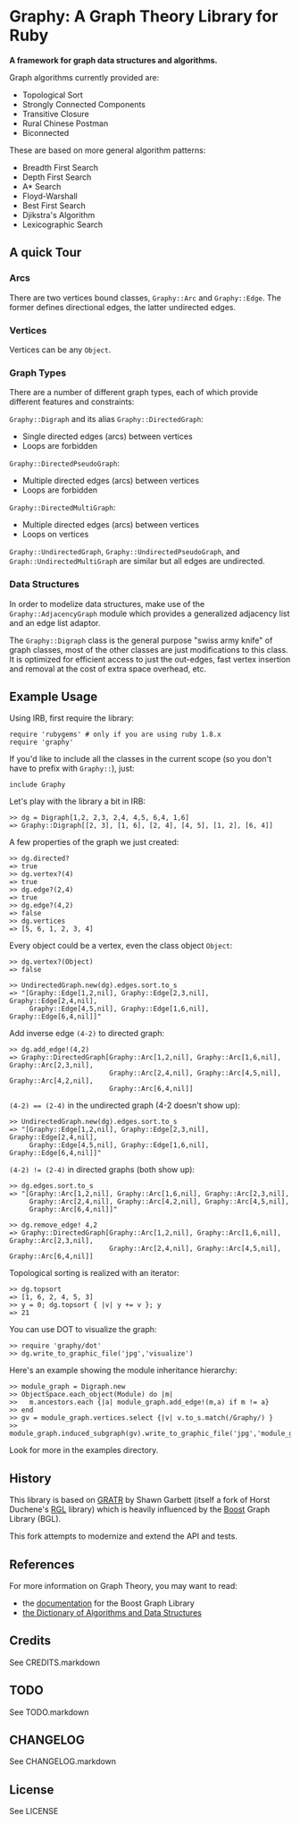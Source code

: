Graphy: A Graph Theory Library for Ruby
=======================================

**A framework for graph data structures and algorithms.**

Graph algorithms currently provided are:

* Topological Sort
* Strongly Connected Components 
* Transitive Closure
* Rural Chinese Postman
* Biconnected

These are based on more general algorithm patterns:

* Breadth First Search 
* Depth First Search 
* A* Search
* Floyd-Warshall
* Best First Search
* Djikstra's Algorithm
* Lexicographic Search

## A quick Tour

### Arcs

There are two vertices bound classes, `Graphy::Arc` and `Graphy::Edge`. The
former defines directional edges, the latter undirected edges.

### Vertices

Vertices can be any `Object`.

### Graph Types

There are a number of different graph types, each of which provide
different features and constraints:

`Graphy::Digraph` and its alias `Graphy::DirectedGraph`:

* Single directed edges (arcs) between vertices
* Loops are forbidden

`Graphy::DirectedPseudoGraph`:

* Multiple directed edges (arcs) between vertices
* Loops are forbidden

`Graphy::DirectedMultiGraph`:

* Multiple directed edges (arcs) between vertices
* Loops on vertices

`Graphy::UndirectedGraph`, `Graphy::UndirectedPseudoGraph`, and
`Graph::UndirectedMultiGraph` are similar but all edges are undirected.

### Data Structures

In order to modelize data structures, make use of the `Graphy::AdjacencyGraph`
module which provides a generalized adjacency list and an edge list adaptor.

The `Graphy::Digraph` class is the general purpose "swiss army knife" of graph
classes, most of the other classes are just modifications to this class.
It is optimized for efficient access to just the out-edges, fast vertex
insertion and removal at the cost of extra space overhead, etc.

## Example Usage

Using IRB, first require the library:

    require 'rubygems' # only if you are using ruby 1.8.x
    require 'graphy'

If you'd like to include all the classes in the current scope (so you
don't have to prefix with `Graphy::`), just:

    include Graphy

Let's play with the library a bit in IRB:

    >> dg = Digraph[1,2, 2,3, 2,4, 4,5, 6,4, 1,6]
    => Graphy::Digraph[[2, 3], [1, 6], [2, 4], [4, 5], [1, 2], [6, 4]] 

A few properties of the graph we just created:

    >> dg.directed?
    => true
    >> dg.vertex?(4)
    => true
    >> dg.edge?(2,4)
    => true
    >> dg.edge?(4,2)
    => false
    >> dg.vertices
    => [5, 6, 1, 2, 3, 4]

Every object could be a vertex, even the class object `Object`:

    >> dg.vertex?(Object)
    => false

    >> UndirectedGraph.new(dg).edges.sort.to_s
    => "[Graphy::Edge[1,2,nil], Graphy::Edge[2,3,nil], Graphy::Edge[2,4,nil],
         Graphy::Edge[4,5,nil], Graphy::Edge[1,6,nil], Graphy::Edge[6,4,nil]]"

Add inverse edge `(4-2)` to directed graph:

    >> dg.add_edge!(4,2)
    => Graphy::DirectedGraph[Graphy::Arc[1,2,nil], Graphy::Arc[1,6,nil], Graphy::Arc[2,3,nil],
                             Graphy::Arc[2,4,nil], Graphy::Arc[4,5,nil], Graphy::Arc[4,2,nil],
                             Graphy::Arc[6,4,nil]]

`(4-2) == (2-4)` in the undirected graph (4-2 doesn't show up):

    >> UndirectedGraph.new(dg).edges.sort.to_s
    => "[Graphy::Edge[1,2,nil], Graphy::Edge[2,3,nil], Graphy::Edge[2,4,nil],
         Graphy::Edge[4,5,nil], Graphy::Edge[1,6,nil], Graphy::Edge[6,4,nil]]"

`(4-2) != (2-4)` in directed graphs (both show up):

    >> dg.edges.sort.to_s
    => "[Graphy::Arc[1,2,nil], Graphy::Arc[1,6,nil], Graphy::Arc[2,3,nil],
         Graphy::Arc[2,4,nil], Graphy::Arc[4,2,nil], Graphy::Arc[4,5,nil],
         Graphy::Arc[6,4,nil]]"

    >> dg.remove_edge! 4,2
    => Graphy::DirectedGraph[Graphy::Arc[1,2,nil], Graphy::Arc[1,6,nil], Graphy::Arc[2,3,nil],
                             Graphy::Arc[2,4,nil], Graphy::Arc[4,5,nil], Graphy::Arc[6,4,nil]]

Topological sorting is realized with an iterator:

    >> dg.topsort         
    => [1, 6, 2, 4, 5, 3]
    >> y = 0; dg.topsort { |v| y += v }; y
    => 21

You can use DOT to visualize the graph:

    >> require 'graphy/dot'
    >> dg.write_to_graphic_file('jpg','visualize')

Here's an example showing the module inheritance hierarchy:

    >> module_graph = Digraph.new
    >> ObjectSpace.each_object(Module) do |m|
    >>   m.ancestors.each {|a| module_graph.add_edge!(m,a) if m != a} 
    >> end
    >> gv = module_graph.vertices.select {|v| v.to_s.match(/Graphy/) }
    >> module_graph.induced_subgraph(gv).write_to_graphic_file('jpg','module_graph')

Look for more in the examples directory.
 
## History

This library is based on [GRATR][1] by Shawn Garbett (itself a fork of
Horst Duchene's [RGL][2] library) which is heavily influenced by the [Boost][3]
Graph Library (BGL).

This fork attempts to modernize and extend the API and tests.

## References

For more information on Graph Theory, you may want to read:

* the [documentation][3] for the Boost Graph Library
* [the Dictionary of Algorithms and Data Structures][4]

## Credits

See CREDITS.markdown

## TODO

See TODO.markdown

## CHANGELOG

See CHANGELOG.markdown

## License

See LICENSE

[1]: http://gratr.rubyforge.org
[2]: http://rgl.rubyforge.org
[3]: http://www.boost.org/libs/graph/doc
[4]: http://www.nist.gov/dads/HTML/graph.html

